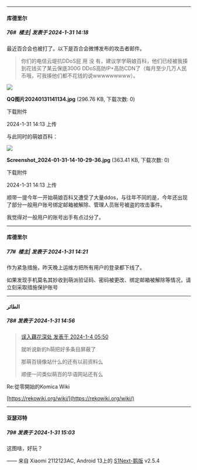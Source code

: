 
*****

####  库德里尔  
##### 76#         楼主| 发表于 2024-1-31 14:18

最近百合会也被打了。以下是百合会微博发布的攻击者邮件。
 <blockquote>你们的电信云堤抗DDoS屁 用 没 有，建议学学萌娘百科，他们已经被我揍到花钱买了某云保底300G DDoS高防IP+高防CDN了（每月至少几万人民币哦，可我揍他们都不花钱的说wwwwwwwww）。</blockquote>

<img src="https://img.saraba1st.com/forum/202401/31/141300bdquludgggoyvqc2.jpg" referrerpolicy="no-referrer">

<strong>QQ图片20240131141134.jpg</strong> (296.76 KB, 下载次数: 0)

下载附件

2024-1-31 14:13 上传

与此同时的萌娘百科：

<img src="https://img.saraba1st.com/forum/202401/31/141334n4j9uwuwzbn54wyn.jpg" referrerpolicy="no-referrer">

<strong>Screenshot_2024-01-31-14-10-29-36.jpg</strong> (363.41 KB, 下载次数: 0)

下载附件

2024-1-31 14:13 上传

顺带一提今年一开始萌娘百科又遭受了大量ddos，与往年不同的是，今年还出现了部分一般用户账号绑定邮箱被解除、管理人员账号被盗的攻击事件。

我觉得对一般用户的账号出手有点过分了。

*****

####  库德里尔  
##### 77#         楼主| 发表于 2024-1-31 14:21

作为紧急措施，昨天晚上运维方把所有用户的登录都下线了。

如果发现手机莫名其妙收到萌派验证码、密码被更改、绑定邮箱被解除等情况，请立刻采取措施保护账号


*****

####  الطائر  
##### 78#       发表于 2024-1-31 14:56

<blockquote><a href="httphttps://bbs.saraba1st.com/2b/forum.php?mod=redirect&amp;goto=findpost&amp;pid=63529593&amp;ptid=2165085" target="_blank">误入藕花深处 发表于 2024-1-4 05:50</a>

就听说新的h萌把好多条目屏蔽了

那萌百镜像站什么的还有以前资料么

顺便一问类似萌百的华语网站还有么</blockquote>
Re:從零開始的Komica Wiki

[https://rekowiki.org/wiki/](https://rekowiki.org/wiki/)

*****

####  亚瑟邓特  
##### 79#       发表于 2024-1-31 15:03

这图啥，好玩？

—— 来自 Xiaomi 2112123AC, Android 13上的 [S1Next-鹅版](https://github.com/ykrank/S1-Next/releases) v2.5.4

